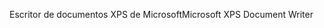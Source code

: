<span data-ttu-id="119ae-101">Escritor de documentos XPS de Microsoft</span><span class="sxs-lookup"><span data-stu-id="119ae-101">Microsoft XPS Document Writer</span></span>